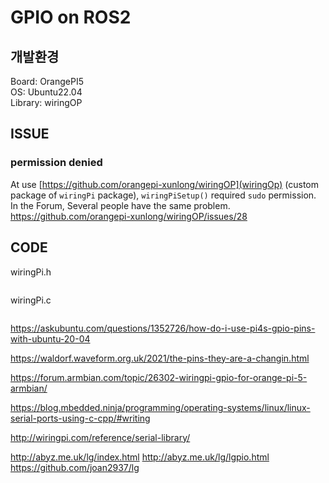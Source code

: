 # GPIO on ROS2
## 개발환경
Board: OrangePI5  
OS: Ubuntu22.04  
Library: wiringOP

## ISSUE
### permission denied
At use [https://github.com/orangepi-xunlong/wiringOP](wiringOp) (custom package of `wiringPi` package), `wiringPiSetup()` required `sudo` permission.  
In the Forum, Several people have the same problem. https://github.com/orangepi-xunlong/wiringOP/issues/28  

## CODE
wiringPi.h
```c
```
wiringPi.c
```c
```

https://askubuntu.com/questions/1352726/how-do-i-use-pi4s-gpio-pins-with-ubuntu-20-04

https://waldorf.waveform.org.uk/2021/the-pins-they-are-a-changin.html

https://forum.armbian.com/topic/26302-wiringpi-gpio-for-orange-pi-5-armbian/

https://blog.mbedded.ninja/programming/operating-systems/linux/linux-serial-ports-using-c-cpp/#writing

http://wiringpi.com/reference/serial-library/


http://abyz.me.uk/lg/index.html
http://abyz.me.uk/lg/lgpio.html
https://github.com/joan2937/lg
